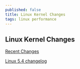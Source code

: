 ```yaml
---
published: false
title: Linux Kernel Changes
tags: linux performance
---
```

## Linux Kernel Changes

[Recent Changes](https://kernelnewbies.org/RecentChanges)

[Linux 5.4 changelog](https://kernelnewbies.org/Linux_5.4)